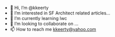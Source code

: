 - 👋 Hi, I’m @kkeerty
- 👀 I’m interested in SF Architect related articles...
- 🌱 I’m currently learning lwc
- 💞️ I’m looking to collaborate on ...
- 📫 How to reach me kkeerty@yahoo.com 

<!---
kkeerty/kkeerty is a ✨ special ✨ repository because its `README.md` (this file) appears on your GitHub profile.
You can click the Preview link to take a look at your changes.
--->
